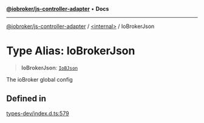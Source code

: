 [**@iobroker/js-controller-adapter**](../../README.md) • **Docs**

***

[@iobroker/js-controller-adapter](../../globals.md) / [\<internal\>](../README.md) / IoBrokerJson

# Type Alias: IoBrokerJson

> **IoBrokerJson**: [`IoBJson`](../interfaces/IoBJson.md)

The ioBroker global config

## Defined in

[types-dev/index.d.ts:579](https://github.com/ioBroker/ioBroker.js-controller/blob/99469b9944509b9c64b9a28da6d8dabf17a8ea74/packages/types-dev/index.d.ts#L579)
